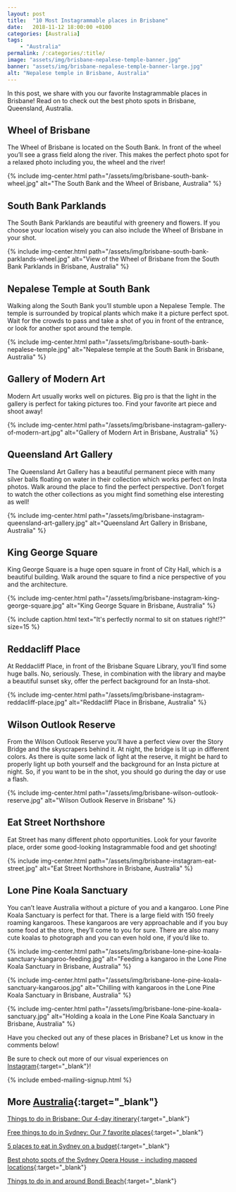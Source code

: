 ```yaml
---
layout: post
title:  "10 Most Instagrammable places in Brisbane"
date:   2018-11-12 18:00:00 +0100
categories: [Australia]
tags:
    - "Australia"
permalink: /:categories/:title/
image: "assets/img/brisbane-nepalese-temple-banner.jpg"
banner: "assets/img/brisbane-nepalese-temple-banner-large.jpg"
alt: "Nepalese temple in Brisbane, Australia"
---
```


In this post, we share with you our favorite Instagrammable places in Brisbane! Read on to check out the best photo spots in Brisbane, Queensland, Australia.

## Wheel of Brisbane

The Wheel of Brisbane is located on the South Bank. In front of the wheel you’ll see a grass field along the river. This makes the perfect photo spot for a relaxed photo including you, the wheel and the river!

{% include img-center.html path="/assets/img/brisbane-south-bank-wheel.jpg" alt="The South Bank and the Wheel of Brisbane, Australia" %} 

## South Bank Parklands

The South Bank Parklands are beautiful with greenery and flowers. If you choose your location wisely you can also include the Wheel of Brisbane in your shot.

{% include img-center.html path="/assets/img/brisbane-south-bank-parklands-wheel.jpg" alt="View of the Wheel of Brisbane from the South Bank Parklands in Brisbane, Australia" %} 

## Nepalese Temple at South Bank

Walking along the South Bank you’ll stumble upon a Nepalese Temple. The temple is surrounded by tropical plants which make it a picture perfect spot. Wait for the crowds to pass and take a shot of you in front of the entrance, or look for another spot around the temple. 

{% include img-center.html path="/assets/img/brisbane-south-bank-nepalese-temple.jpg" alt="Nepalese temple at the South Bank in Brisbane, Australia" %}

## Gallery of Modern Art

Modern Art usually works well on pictures. Big pro is that the light in the gallery is perfect for taking pictures too. Find your favorite art piece and shoot away! 

{% include img-center.html path="/assets/img/brisbane-instagram-gallery-of-modern-art.jpg" alt="Gallery of Modern Art in Brisbane, Australia" %} 

## Queensland Art Gallery

The Queensland Art Gallery has a beautiful permanent piece with many silver balls floating on water in their collection which works perfect on Insta photos. Walk around the place to find the perfect perspective. Don’t forget to watch the other collections as you might find something else interesting as well! 

{% include img-center.html path="/assets/img/brisbane-instagram-queensland-art-gallery.jpg" alt="Queensland Art Gallery in Brisbane, Australia" %}

## King George Square

King George Square is a huge open square in front of City Hall, which is a beautiful building. Walk around the square to find a nice perspective of you and the architecture.

{% include img-center.html path="/assets/img/brisbane-instagram-king-george-square.jpg" alt="King George Square in Brisbane, Australia" %}

{% include caption.html text="It's perfectly normal to sit on statues right!?" size=15 %}

## Reddacliff Place

At Reddacliff Place, in front of the Brisbane Square Library, you’ll find some huge balls. No, seriously. These, in combination with the library and maybe a beautiful sunset sky, offer the perfect background for an Insta-shot.

{% include img-center.html path="/assets/img/brisbane-instagram-reddacliff-place.jpg" alt="Reddacliff Place in Brisbane, Australia" %} 

## Wilson Outlook Reserve

From the Wilson Outlook Reserve you’ll have a perfect view over the Story Bridge and the skyscrapers behind it. At night, the bridge is lit up in different colors. As there is quite some lack of light at the reserve, it might be hard to properly light up both yourself and the background for an Insta picture at night. So, if you want to be in the shot, you should go during the day or use a flash.

{% include img-center.html path="/assets/img/brisbane-wilson-outlook-reserve.jpg" alt="Wilson Outlook Reserve in Brisbane" %}

## Eat Street Northshore

Eat Street has many different photo opportunities. Look for your favorite place, order some good-looking Instagrammable food and get shooting!

{% include img-center.html path="/assets/img/brisbane-instagram-eat-street.jpg" alt="Eat Street Northshore in Brisbane, Australia" %}

## Lone Pine Koala Sanctuary

You can’t leave Australia without a picture of you and a kangaroo. Lone Pine Koala Sanctuary is perfect for that. There is a large field with 150 freely roaming kangaroos. These kangaroos are very approachable and if you buy some food at the store, they’ll come to you for sure. There are also many cute koalas to photograph and you can even hold one, if you’d like to. 

{% include img-center.html path="/assets/img/brisbane-lone-pine-koala-sanctuary-kangaroo-feeding.jpg" alt="Feeding a kangaroo in the Lone Pine Koala Sanctuary in Brisbane, Australia" %} 

{% include img-center.html path="/assets/img/brisbane-lone-pine-koala-sanctuary-kangaroos.jpg" alt="Chilling with kangaroos in the Lone Pine Koala Sanctuary in Brisbane, Australia" %} 

{% include img-center.html path="/assets/img/brisbane-lone-pine-koala-sanctuary.jpg" alt="Holding a koala in the Lone Pine Koala Sanctuary in Brisbane, Australia" %} 

Have you checked out any of these places in Brisbane? Let us know in the comments below!

Be sure to check out more of our visual experiences on [Instagram][instagram]{:target="_blank"}!

{% include embed-mailing-signup.html %}

## More [Australia][australia]{:target="_blank"} 

[Things to do in Brisbane: Our 4-day itinerary][brisbane itinerary]{:target="_blank"}

[Free things to do in Sydney: Our 7 favorite places][sydney itinerary]{:target="_blank"}

[5 places to eat in Sydney on a budget][sydney eat]{:target="_blank"}

[Best photo spots of the Sydney Opera House - including mapped locations][photo spots opera house]{:target="_blank"}

[Things to do in and around Bondi Beach][bondi beach]{:target="_blank"}

[brisbane itinerary]: https://kipamojo.world/australia/Things-to-do-in-Brisbane-Our-4-days-itinerary/ 
[sydney itinerary]: https://kipamojo.world/australia/Free-things-to-do-in-Sydney-Our-7-favorite-places/ 
[sydney eat]: https://kipamojo.world/australia/5-places-to-eat-in-Sydney-on-a-budget/ 
[photo spots opera house]: https://kipamojo.world/australia/Best-photo-spots-of-the-Sydney-Opera-House/
[bondi beach]: https://kipamojo.world/australia/Things-to-do-in-and-around-Bondi-Beach/ 

[australia]: https://kipamojo.world/tags#australia  

[instagram]: https://instagram.com/kipamojo 
